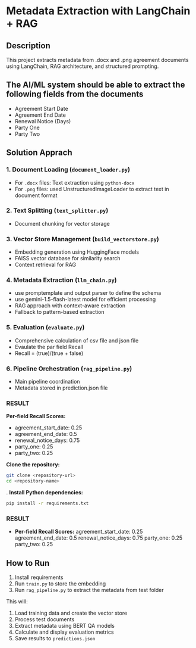 
# Metadata Extraction with LangChain + RAG

## Description
This project extracts metadata from .docx and .png agreement documents using LangChain, RAG architecture, and structured prompting.

## The AI/ML system should be able to extract the following fields from the documents
- Agreement Start Date
- Agreement End Date
- Renewal Notice (Days)
- Party One
- Party Two


## Solution Apprach

### 1. **Document Loading** (`document_loader.py`)
- For `.docx` files: Text extraction using `python-docx`
- For `.png` files: used UnstructuredImageLoader to extract text in document format

### 2. **Text Splitting** (`text_splitter.py`)
- Document chunking for vector storage

### 3. **Vector Store Management** (`build_vectorstore.py`)
- Embedding generation using HuggingFace models
- FAISS vector database for similarity search
- Context retrieval for RAG

### 4. **Metadata Extraction** (`llm_chain.py`)
- use promptemplate and output parser to define the schema
- use gemini-1.5-flash-latest model for efficient processing
- RAG approach with context-aware extraction
- Fallback to pattern-based extraction

### 5. **Evaluation** (`evaluate.py`)
- Comprehensive calculation of csv file and json file
- Evaulate the par field Recall
- Recall = (true)/(true + false)

### 6. **Pipeline Orchestration** (`rag_pipeline.py`)
- Main pipeline coordination
- Metadata stored in prediction.json file

### **RESULT**
 **Per-field Recall Scores:**
   - agreement_start_date: 0.25
   - agreement_end_date: 0.5
   - renewal_notice_days: 0.75
   - party_one: 0.25
   - party_two: 0.25


 **Clone the repository:**
   ```bash
   git clone <repository-url>
   cd <repository-name>
   ```

. **Install Python dependencies:**
   ```bash
   pip install -r requirements.txt
   ```
### **RESULT**
-  **Per-field Recall Scores:**
   agreement_start_date: 0.25
   agreement_end_date: 0.5
   renewal_notice_days: 0.75
   party_one: 0.25
   party_two: 0.25


## How to Run
1. Install requirements
2. Run `train.py` to store the embedding
3. Run `rag_pipeline.py` to extract the metadata from test folder

This will:
1. Load training data and create the vector store
2. Process test documents
3. Extract metadata using BERT QA models
4. Calculate and display evaluation metrics
5. Save results to `predictions.json`
